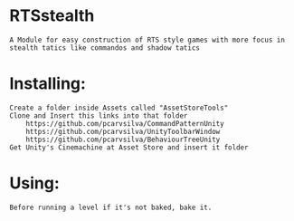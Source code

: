 # RTSstealth
	A Module for easy construction of RTS style games with more focus in stealth tatics like commandos and shadow tatics

# Installing:
	Create a folder inside Assets called "AssetStoreTools"
	Clone and Insert this links into that folder
		https://github.com/pcarvsilva/CommandPatternUnity
		https://github.com/pcarvsilva/UnityToolbarWindow
		https://github.com/pcarvsilva/BehaviourTreeUnity
	Get Unity's Cinemachine at Asset Store and insert it folder

# Using:
	Before running a level if it's not baked, bake it.
